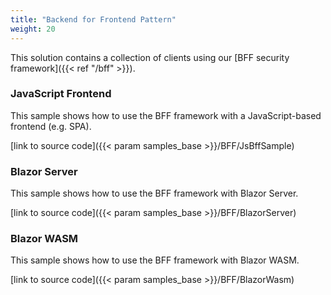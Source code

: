 ```yaml
---
title: "Backend for Frontend Pattern"
weight: 20
---
```


This solution contains a collection of clients using our [BFF security framework]({{< ref "/bff" >}}).

### JavaScript Frontend
This sample shows how to use the BFF framework with a JavaScript-based frontend (e.g. SPA).

[link to source code]({{< param samples_base >}}/BFF/JsBffSample)

### Blazor Server
This sample shows how to use the BFF framework with Blazor Server.

[link to source code]({{< param samples_base >}}/BFF/BlazorServer)

### Blazor WASM
This sample shows how to use the BFF framework with Blazor WASM.

[link to source code]({{< param samples_base >}}/BFF/BlazorWasm)
